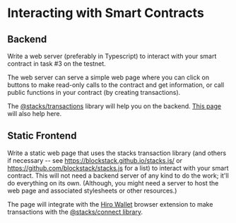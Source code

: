 # Interacting with Smart Contracts

## Backend

Write a web server (preferably in Typescript) to interact with your
smart contract in task #3 on the testnet.

The web server can serve a simple web page where you can click on
buttons to make read-only calls to the contract and get information,
or call public functions in your contract (by creating transactions).

The
[@stacks/transactions](https://www.npmjs.com/package/@stacks/transactions)
library will help you on the backend.  [This
page](https://docs.stacks.co/write-smart-contracts/values) will also
help here.

## Static Frontend

Write a static web page that uses the stacks transaction library (and
others if necessary -- see https://blockstack.github.io/stacks.js/ or
https://github.com/blockstack/stacks.js for a list) to interact with
your smart contract.  This will not need a backend server of any kind
to do the work; it'll do everything on its own.  (Although, you might
need a server to host the web page and associated stylesheets or other
resources.)

The page will integrate with the [Hiro
Wallet](https://www.hiro.so/wallet/install-web) browser extension to
make transactions with the [@stacks/connect
library](https://github.com/blockstack/connect).
